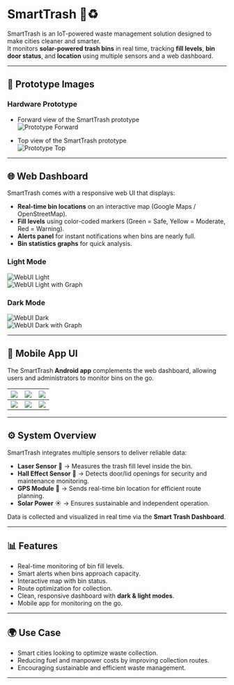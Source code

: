 # SmartTrash 🚮♻️

SmartTrash is an IoT-powered waste management solution designed to make cities cleaner and smarter.  
It monitors **solar-powered trash bins** in real time, tracking **fill levels**, **bin door status**, and **location** using multiple sensors and a web dashboard.

---

## 📸 Prototype Images

### Hardware Prototype
- Forward view of the SmartTrash prototype  
  ![Prototype Forward](./imgs/prototype_forward.png)

- Top view of the SmartTrash prototype  
  ![Prototype Top](./imgs/prototype_up.png)

---

## 🌐 Web Dashboard

SmartTrash comes with a responsive web UI that displays:
- **Real-time bin locations** on an interactive map (Google Maps / OpenStreetMap).
- **Fill levels** using color-coded markers (Green = Safe, Yellow = Moderate, Red = Warning).
- **Alerts panel** for instant notifications when bins are nearly full.
- **Bin statistics graphs** for quick analysis.

### Light Mode  
![WebUI Light](./imgs/webui_light.png)
<br>
![WebUI Light with Graph](./imgs/webui_light_gr.png)
### Dark Mode  
![WebUI Dark](./imgs/webui_dark.png)
<br>
![WebUI Dark with Graph](./imgs/webui_dark_gr.png)

---
## 📱 Mobile App UI

The SmartTrash **Android app** complements the web dashboard, allowing users and administrators to monitor bins on the go.

| ![](./imgs/ui_0.jpeg) | ![](./imgs/ui_1.jpeg) | ![](./imgs/ui_2.jpeg) |
|------------------------|------------------------|------------------------|
| ![](./imgs/ui_3.jpeg) | ![](./imgs/ui_4.jpeg) | ![](./imgs/ui_5.jpeg) |

---

## ⚙️ System Overview

SmartTrash integrates multiple sensors to deliver reliable data:

- **Laser Sensor** 📏 → Measures the trash fill level inside the bin.
- **Hall Effect Sensor** 🧲 → Detects door/lid openings for security and maintenance monitoring.
- **GPS Module** 📡 → Sends real-time bin location for efficient route planning.
- **Solar Power** ☀️ → Ensures sustainable and independent operation.

Data is collected and visualized in real time via the **Smart Trash Dashboard**.

---

## 📊 Features
- Real-time monitoring of bin fill levels.
- Smart alerts when bins approach capacity.
- Interactive map with bin status.
- Route optimization for collection.
- Clean, responsive dashboard with **dark & light modes**.
- Mobile app for monitoring on the go.

---

## 🌍 Use Case
- Smart cities looking to optimize waste collection.
- Reducing fuel and manpower costs by improving collection routes.
- Encouraging sustainable and efficient waste management.

---

